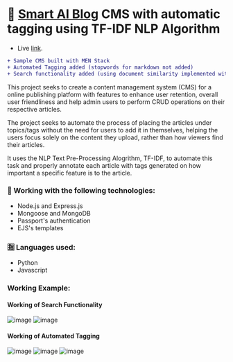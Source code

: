 # 📝 [Smart AI Blog](https://smart-ai-blog.herokuapp.com/) CMS with automatic tagging using TF-IDF NLP Algorithm

+ Live [link](https://smart-ai-blog.herokuapp.com/).

```diff
+ Sample CMS built with MEN Stack
+ Automated Tagging added (stopwords for markdown not added)
+ Search functionality added (using document similarity implemented with cosine similarity)
```
This project seeks to create a content management system (CMS) for a online publishing platform with features to enhance user retention, overall user friendliness and help admin users to perform CRUD operations on their respective articles.

The project seeks to automate the process of placing the articles under topics/tags without the need for users to add it in themselves, helping the users focus solely on the content they upload, rather than how viewers find their articles.

It uses the NLP Text Pre-Processing Alogrithm, TF-IDF, to automate this task and properly annotate each article with tags generated on how important a specific feature is to the article.


### 🔧 Working with the following technologies:

- Node.js and Express.js
- Mongoose and MongoDB
- Passport's authentication
- EJS's templates

### 🈯 Languages used:
- Python
- Javascript

### Working Example:
#### Working of Search Functionality
![image](https://user-images.githubusercontent.com/60477228/113470114-9ca15980-9470-11eb-935e-ecbf209b3695.png)
![image](https://user-images.githubusercontent.com/60477228/113470123-af1b9300-9470-11eb-849e-b53302c7d4ad.png)


#### Working of Automated Tagging
![image](https://user-images.githubusercontent.com/60477228/113470170-22250980-9471-11eb-9716-3f0f2083fc9e.png)
![image](https://user-images.githubusercontent.com/60477228/113470179-2fda8f00-9471-11eb-9831-ed6ed2ab67ad.png)
![image](https://user-images.githubusercontent.com/60477228/113470226-9bbcf780-9471-11eb-920a-54b6c4d00874.png)


